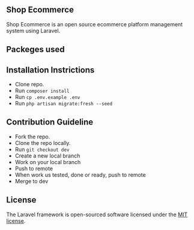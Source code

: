 ## Shop Ecommerce 
Shop Ecommerce is  an open source ecommerce platform management system using Laravel.

## Packeges used

## Installation Instrictions

- Clone repo.
- Run `composer install`
- Run `cp .env.example .env`
- Run `php artisan migrate:fresh --seed`

## Contribution Guideline

- Fork the repo.
- Clone the repo locally.
- Run `git checkout dev`
- Create a new local branch
- Work on your local branch
- Push to remote
- When work us tested, done or ready, push to remote
- Merge to dev

## License

The Laravel framework is open-sourced software licensed under the [MIT license](https://opensource.org/licenses/MIT).
